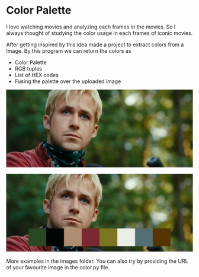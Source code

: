 # Color Palette
I love watching movies and analyzing each frames in the movies. So I always thought of studying the color usage in each frames of iconic movies.

After getting inspired by this idea made a project to extract colors from a Image.
By this program we can return the colors as

- Color Palette
- RGB tuples
- List of HEX codes
- Fusing the palette over the uploaded image

![App Screenshot](./input.jpg)

![App Screenshot](./output.jpg)

More examples in the images folder. You can also try by providing the URL of your favourite image in the color.py file.